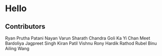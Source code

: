 # Hello

## Contributors

Ryan
Prutha Patani
Nayan
Varun
Sharath Chandra Goli
Ka Yi Chan
Meet Bardoliya
Jagpreet Singh
Kiran Patil
Vishnu
Rony
Hardik Rathod
Rubel Binu
Ailing Wang
